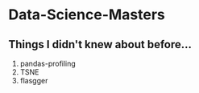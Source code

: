 # Data-Science-Masters

## Things I didn't knew about before...

1. pandas-profiling
2. TSNE
3. flasgger
